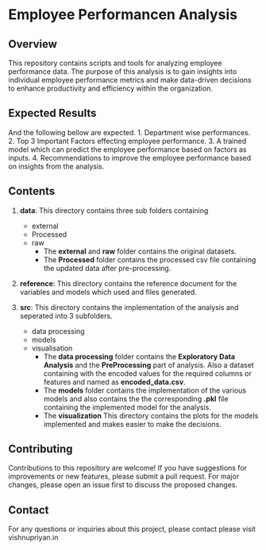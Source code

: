 # Employee Performancen Analysis

## Overview

This repository contains scripts and tools for analyzing employee performance data. The purpose of this analysis is to gain insights into individual employee performance metrics and make data-driven decisions to enhance productivity and efficiency within the organization.

## Expected Results

And the following bellow are expected.
    1. Department wise performances.
    2. Top 3 Important Factors effecting employee performance.
    3. A trained model which can predict the employee performance based on factors as inputs.
    4. Recommendations to improve the employee performance based on insights from the analysis.

## Contents

1. **data**: This directory contains three sub folders containing
    - external
    - Processed
    - raw
        - The **external** and **raw** folder contains the original datasets.
        - The **Processed** folder contains the processed csv file containing the updated data after pre-processing.

2. **reference**: This directory contains the reference document for the variables and models which used and files generated.

3. **src**: This directory contains the implementation of the analysis and seperated into 3 subfolders.
    - data processing
    - models
    - visualisation
        - The **data processing** folder contains the **Exploratory Data Analysis** and the **PreProcessing** part of analysis. Also a dataset containing with the encoded values for the required columns or features and named as **encoded_data.csv**.
        - The **models** folder contains the implementation of the various models and also contains the the corresponding **.pkl** file containing the implemented model for the analysis.
        - The **visualization** This directory contains the plots for the models implemented and makes easier to make the decisions.

## Contributing

Contributions to this repository are welcome! If you have suggestions for improvements or new features, please submit a pull request. For major changes, please open an issue first to discuss the proposed changes.

## Contact

For any questions or inquiries about this project, please contact please visit vishnupriyan.in
